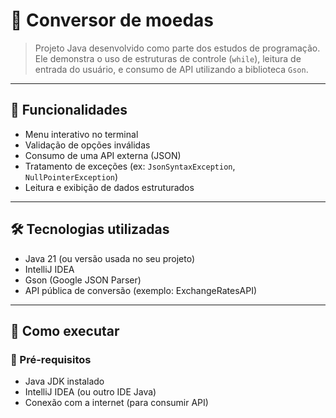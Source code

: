 # 🧠 Conversor de moedas

> Projeto Java desenvolvido como parte dos estudos de programação. Ele demonstra o uso de estruturas de controle (`while`), leitura de entrada do usuário, e consumo de API utilizando a biblioteca `Gson`.

---

## 📌 Funcionalidades

- Menu interativo no terminal
- Validação de opções inválidas
- Consumo de uma API externa (JSON)
- Tratamento de exceções (ex: `JsonSyntaxException`, `NullPointerException`)
- Leitura e exibição de dados estruturados

---

## 🛠️ Tecnologias utilizadas

- Java 21 (ou versão usada no seu projeto)
- IntelliJ IDEA
- Gson (Google JSON Parser)
- API pública de conversão (exemplo: ExchangeRatesAPI)

---

## 🚀 Como executar

### 🔧 Pré-requisitos

- Java JDK instalado
- IntelliJ IDEA (ou outro IDE Java)
- Conexão com a internet (para consumir API)

